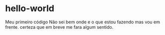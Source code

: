 # hello-world
Meu primeiro código
Não sei bem onde e o que estou fazendo mas vou em frente. certeza que em breve me fara algum sentido.
